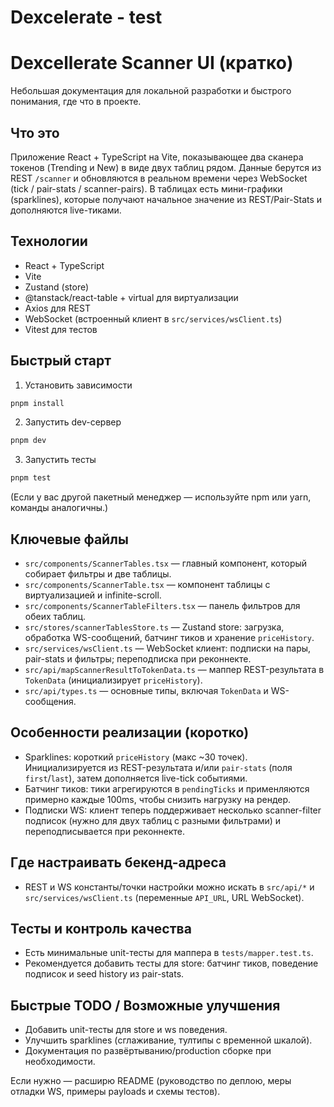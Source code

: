 # Dexcelerate - test

# Dexcellerate Scanner UI (кратко)

Небольшая документация для локальной разработки и быстрого понимания, где что в проекте.

## Что это

Приложение React + TypeScript на Vite, показывающее два сканера токенов (Trending и New) в виде двух таблиц рядом. Данные берутся из REST `/scanner` и обновляются в реальном времени через WebSocket (tick / pair-stats / scanner-pairs). В таблицах есть мини-графики (sparklines), которые получают начальное значение из REST/Pair-Stats и дополняются live-тиками.

## Технологии

- React + TypeScript
- Vite
- Zustand (store)
- @tanstack/react-table + virtual для виртуализации
- Axios для REST
- WebSocket (встроенный клиент в `src/services/wsClient.ts`)
- Vitest для тестов

## Быстрый старт

1. Установить зависимости

```bash
pnpm install
```

2. Запустить dev-сервер

```bash
pnpm dev
```

3. Запустить тесты

```bash
pnpm test
```

(Если у вас другой пакетный менеджер — используйте npm или yarn, команды аналогичны.)

## Ключевые файлы

- `src/components/ScannerTables.tsx` — главный компонент, который собирает фильтры и две таблицы.
- `src/components/ScannerTable.tsx` — компонент таблицы с виртуализацией и infinite-scroll.
- `src/components/ScannerTableFilters.tsx` — панель фильтров для обеих таблиц.
- `src/stores/scannerTablesStore.ts` — Zustand store: загрузка, обработка WS-сообщений, батчинг тиков и хранение `priceHistory`.
- `src/services/wsClient.ts` — WebSocket клиент: подписки на пары, pair-stats и фильтры; переподписка при реконнекте.
- `src/api/mapScannerResultToTokenData.ts` — маппер REST-результата в `TokenData` (инициализирует `priceHistory`).
- `src/api/types.ts` — основные типы, включая `TokenData` и WS-сообщения.

## Особенности реализации (коротко)

- Sparklines: короткий `priceHistory` (макс ~30 точек). Инициализируется из REST-результата и/или `pair-stats` (поля `first`/`last`), затем дополняется live-tick событиями.
- Батчинг тиков: тики агрегируются в `pendingTicks` и применляются примерно каждые 100ms, чтобы снизить нагрузку на рендер.
- Подписки WS: клиент теперь поддерживает несколько scanner-filter подписок (нужно для двух таблиц с разными фильтрами) и переподписывается при реконнекте.

## Где настраивать бекенд-адреса

- REST и WS константы/точки настройки можно искать в `src/api/*` и `src/services/wsClient.ts` (переменные `API_URL`, URL WebSocket).

## Тесты и контроль качества

- Есть минимальные unit-тесты для маппера в `tests/mapper.test.ts`.
- Рекомендуется добавить тесты для store: батчинг тиков, поведение подписок и seed history из pair-stats.

## Быстрые TODO / Возможные улучшения

- Добавить unit-тесты для store и ws поведения.
- Улучшить sparklines (сглаживание, тултипы с временной шкалой).
- Документация по развёртыванию/production сборке при необходимости.

Если нужно — расширю README (руководство по деплою, меры отладки WS, примеры payloads и схемы тестов).
